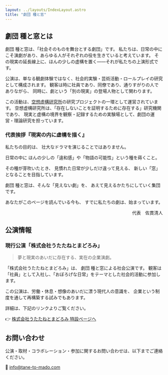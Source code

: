 ```yaml
---
layout: ../layouts/IndexLayout.astro
title: "劇団 種と窓"
---
```


## 劇団 種と窓とは

劇団 種と窓は、「社会そのものを舞台とする劇団」です。
私たちは、日常の中にこそ演劇があり、あらゆる人がそれぞれの役を生きていると考えています。
その現実の延長線上に、ほんの少しの虚構を置く——それが私たちの上演形式です。

公演は、単なる観劇体験ではなく、社会的実験・芸術活動・ロールプレイの研究として構成されます。
観客は時に社員であり、同僚であり、通りすがりの人でありながら、
同時に、劇という「別の現実」の登場人物として関わります。

この活動は、<a href="https://lab.imaginary-void.com">空想虚構研究所</a>の研究プロジェクトの一環として運営されています。
空想虚構研究所は、「存在しないことを証明するために存在する」研究機関であり、
現実と虚構の境界を観察・記録するための実験場として、劇団の運営・理論研究を担っています。

### 代表挨拶『現実の内に虚構を描く』

私たちの目的は、
壮大なドラマを演じることではありません。

日常の中に
ほんの少しの「違和感」や「物語の可能性」という種を蒔くこと。

その種が芽吹いたとき、
見慣れた日常が少しだけ違って見える、
新しい「窓」となることを目指しています。

劇団 種と窓は、そんな「見えない劇」を、
あえて見えるかたちにしていく集団です。

あなたがこのページを読んでいる今も、
すでに私たちの劇は、始まっています。

<p style="text-align: right;">代表　佐貫清人</p>

## 公演情報

### 現行公演「株式会社うたたねとまどろみ」

> 夢と現実のあいだに存在する、実在の企業演劇。

「株式会社うたたねとまどろみ」は、
劇団 種と窓による社会公演です。
観客は「社員」として入社し、「おぼろげな日常」をテーマとした社会的活動に参加します。

この公演は、労働・休息・想像のあいだに漂う現代人の意識を、
企業という制度を通して再構築する試みでもあります。

詳細は、下記のリンクよりご覧ください。

👉 <a href="https://company.tane-to-mado.com/">株式会社うたたねとまどろみ 特設ページへ</a>

## お問い合わせ

公演・取材・コラボレーション・参加に関するお問い合わせは、以下までご連絡ください。

📧 info@tane-to-mado.com
